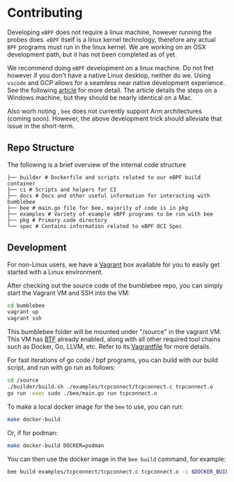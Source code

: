 # Contributing

Developing `eBPF` does not require a linux machine, however running the probes does. `eBPF` itself is a linux kernel technology, therefore any actual `BPF` programs must run in the linux kernel. We are working on an OSX development path, but it has not been completed as of yet.

We recommend doing `eBPF` development on a linux machine. Do not fret however if you don't have a native Linux desktop, neither do we. Using `vscode` and GCP allows for a seamless near native development experience. See the following [article](https://safwene-benaich.medium.com/developing-on-remote-vm-via-vscode-using-google-clouds-iap-6b6549f9270c) for more detail. The article details the steps on a Windows machine, but they should be nearly identical on a Mac. 

Also worh noting , `bee` does not currently support Arm architectures (coming soon). However, the above development trick should alleviate that issue in the short-term.

## Repo Structure

The following is a brief overview of the internal code structure

```.
├── builder # Dockerfile and scripts related to our eBPF build container
├── ci # Scripts and helpers for CI
├── docs # Docs and other useful information for interacting with bumblebee
├── bee # main.go file for bee, majority of code is in pkg
├── examples # Variety of example eBPF programs to be run with bee
├── pkg # Primary code directory
└── spec # Contains information related to eBPF OCI Spec
```
## Development

For non-Linux users, we have a [Vagrant](https://learn.hashicorp.com/tutorials/vagrant/getting-started-install) box available for you to easily get started with a Linux environment. 

After checking out the source code of the bumblebee repo, you can simply start the Vagrant VM and SSH into the VM:

```bash
cd bumblebee
vagrant up
vagrant ssh
```

This bumblebee folder will be mounted under "/source" in the vagrant VM. This VM has [BTF](https://www.kernel.org/doc/html/latest/bpf/btf.html) already enabled, along with all other required tool chains such as Docker, Go, LLVM, etc. Refer to its [Vagrantfile](/Vagrantfile) for more details.

For fast iterations of go code / bpf programs, you can build with our build script, and run with go run as follows:

```bash
cd /source
./builder/build.sh ./examples/tcpconnect/tcpconnect.c tcpconnect.o
go run -exec sudo ./bee/main.go run tcpconnect.o
```

To make a local docker image for the `bee` to use, you can run:

```bash
make docker-build
```

Or, if for podman:

```bash
make docker-build DOCKER=podman
```

You can then use the docker image in the `bee build` command, for example:

```bash
bee build examples/tcpconnect/tcpconnect.c tcpconnect.o -i $DOCKER_BUILT_IMAGE
```

